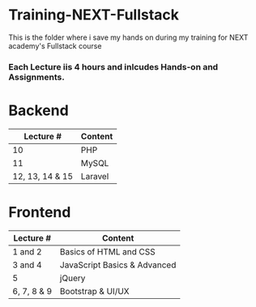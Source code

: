 # Training-NEXT-Fullstack
This is the folder where i save my hands on during my training for NEXT academy's Fullstack course
### Each Lecture iis 4 hours and inlcudes Hands-on and Assignments.

# Backend
Lecture #     | Content
------------- | -------------
10  | PHP
11 | MySQL
12, 13, 14 & 15   | Laravel 

# Frontend 

Lecture #     | Content    
------------- | ------------- 	
1 and 2  | Basics of HTML and CSS 			
3 and 4  | JavaScript Basics & Advanced 
5           | jQuery 				
6, 7, 8 & 9 | Bootstrap & UI/UX 
